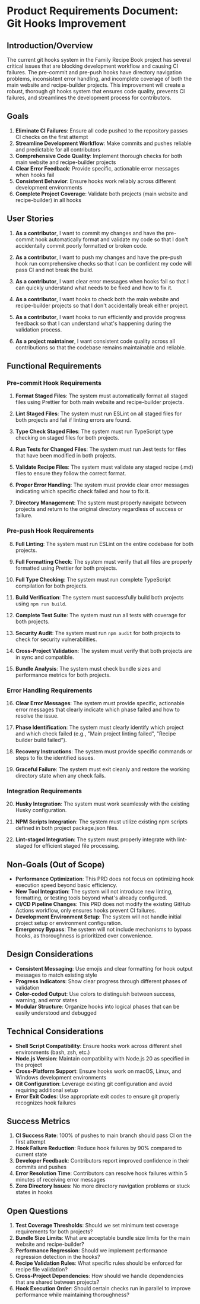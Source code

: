 # Product Requirements Document: Git Hooks Improvement

## Introduction/Overview

The current git hooks system in the Family Recipe Book project has several critical issues that are blocking development workflow and causing CI failures. The pre-commit and pre-push hooks have directory navigation problems, inconsistent error handling, and incomplete coverage of both the main website and recipe-builder projects. This improvement will create a robust, thorough git hooks system that ensures code quality, prevents CI failures, and streamlines the development process for contributors.

## Goals

1. **Eliminate CI Failures**: Ensure all code pushed to the repository passes CI checks on the first attempt
2. **Streamline Development Workflow**: Make commits and pushes reliable and predictable for all contributors
3. **Comprehensive Code Quality**: Implement thorough checks for both main website and recipe-builder projects
4. **Clear Error Feedback**: Provide specific, actionable error messages when hooks fail
5. **Consistent Behavior**: Ensure hooks work reliably across different development environments
6. **Complete Project Coverage**: Validate both projects (main website and recipe-builder) in all hooks

## User Stories

1. **As a contributor**, I want to commit my changes and have the pre-commit hook automatically format and validate my code so that I don't accidentally commit poorly formatted or broken code.

2. **As a contributor**, I want to push my changes and have the pre-push hook run comprehensive checks so that I can be confident my code will pass CI and not break the build.

3. **As a contributor**, I want clear error messages when hooks fail so that I can quickly understand what needs to be fixed and how to fix it.

4. **As a contributor**, I want hooks to check both the main website and recipe-builder projects so that I don't accidentally break either project.

5. **As a contributor**, I want hooks to run efficiently and provide progress feedback so that I can understand what's happening during the validation process.

6. **As a project maintainer**, I want consistent code quality across all contributions so that the codebase remains maintainable and reliable.

## Functional Requirements

### Pre-commit Hook Requirements

1. **Format Staged Files**: The system must automatically format all staged files using Prettier for both main website and recipe-builder projects.

2. **Lint Staged Files**: The system must run ESLint on all staged files for both projects and fail if linting errors are found.

3. **Type Check Staged Files**: The system must run TypeScript type checking on staged files for both projects.

4. **Run Tests for Changed Files**: The system must run Jest tests for files that have been modified in both projects.

5. **Validate Recipe Files**: The system must validate any staged recipe (.md) files to ensure they follow the correct format.

6. **Proper Error Handling**: The system must provide clear error messages indicating which specific check failed and how to fix it.

7. **Directory Management**: The system must properly navigate between projects and return to the original directory regardless of success or failure.

### Pre-push Hook Requirements

8. **Full Linting**: The system must run ESLint on the entire codebase for both projects.

9. **Full Formatting Check**: The system must verify that all files are properly formatted using Prettier for both projects.

10. **Full Type Checking**: The system must run complete TypeScript compilation for both projects.

11. **Build Verification**: The system must successfully build both projects using `npm run build`.

12. **Complete Test Suite**: The system must run all tests with coverage for both projects.

13. **Security Audit**: The system must run `npm audit` for both projects to check for security vulnerabilities.

14. **Cross-Project Validation**: The system must verify that both projects are in sync and compatible.

15. **Bundle Analysis**: The system must check bundle sizes and performance metrics for both projects.

### Error Handling Requirements

16. **Clear Error Messages**: The system must provide specific, actionable error messages that clearly indicate which phase failed and how to resolve the issue.

17. **Phase Identification**: The system must clearly identify which project and which check failed (e.g., "Main project linting failed", "Recipe builder build failed").

18. **Recovery Instructions**: The system must provide specific commands or steps to fix the identified issues.

19. **Graceful Failure**: The system must exit cleanly and restore the working directory state when any check fails.

### Integration Requirements

20. **Husky Integration**: The system must work seamlessly with the existing Husky configuration.

21. **NPM Scripts Integration**: The system must utilize existing npm scripts defined in both project package.json files.

22. **Lint-staged Integration**: The system must properly integrate with lint-staged for efficient staged file processing.

## Non-Goals (Out of Scope)

- **Performance Optimization**: This PRD does not focus on optimizing hook execution speed beyond basic efficiency.
- **New Tool Integration**: The system will not introduce new linting, formatting, or testing tools beyond what's already configured.
- **CI/CD Pipeline Changes**: This PRD does not modify the existing GitHub Actions workflow, only ensures hooks prevent CI failures.
- **Development Environment Setup**: The system will not handle initial project setup or environment configuration.
- **Emergency Bypass**: The system will not include mechanisms to bypass hooks, as thoroughness is prioritized over convenience.

## Design Considerations

- **Consistent Messaging**: Use emojis and clear formatting for hook output messages to match existing style
- **Progress Indicators**: Show clear progress through different phases of validation
- **Color-coded Output**: Use colors to distinguish between success, warning, and error states
- **Modular Structure**: Organize hooks into logical phases that can be easily understood and debugged

## Technical Considerations

- **Shell Script Compatibility**: Ensure hooks work across different shell environments (bash, zsh, etc.)
- **Node.js Version**: Maintain compatibility with Node.js 20 as specified in the project
- **Cross-Platform Support**: Ensure hooks work on macOS, Linux, and Windows development environments
- **Git Configuration**: Leverage existing git configuration and avoid requiring additional setup
- **Error Exit Codes**: Use appropriate exit codes to ensure git properly recognizes hook failures

## Success Metrics

1. **CI Success Rate**: 100% of pushes to main branch should pass CI on the first attempt
2. **Hook Failure Reduction**: Reduce hook failures by 90% compared to current state
3. **Developer Feedback**: Contributors report improved confidence in their commits and pushes
4. **Error Resolution Time**: Contributors can resolve hook failures within 5 minutes of receiving error messages
5. **Zero Directory Issues**: No more directory navigation problems or stuck states in hooks

## Open Questions

1. **Test Coverage Thresholds**: Should we set minimum test coverage requirements for both projects?
2. **Bundle Size Limits**: What are acceptable bundle size limits for the main website and recipe-builder?
3. **Performance Regression**: Should we implement performance regression detection in the hooks?
4. **Recipe Validation Rules**: What specific rules should be enforced for recipe file validation?
5. **Cross-Project Dependencies**: How should we handle dependencies that are shared between projects?
6. **Hook Execution Order**: Should certain checks run in parallel to improve performance while maintaining thoroughness?
